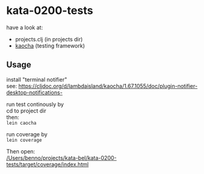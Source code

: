 # kata-0200-tests

have a look at:  
- projects.clj (in projects dir)
- [kaocha](https://github.com/lambdaisland/kaocha) (testing framework)

## Usage

install "terminal notifier"  
see: https://cljdoc.org/d/lambdaisland/kaocha/1.67.1055/doc/plugin-notifier-desktop-notifications-

run test continously by   
cd to project dir  
then:   
`lein caocha`

run coverage by  
`lein coverage`  

Then open:  
[/Users/benno/projects/kata-bel/kata-0200-tests/target/coverage/index.html](target/coverage/index.html)     
